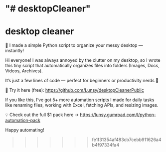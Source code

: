 "# desktopCleaner" 
=======
# desktop cleaner
 🚀 I made a simple Python script to organize your messy desktop — instantly!

Hi everyone! I was always annoyed by the clutter on my desktop, so I wrote this tiny script that automatically organizes files into folders (Images, Docs, Videos, Archives).

It’s just a few lines of code — perfect for beginners or productivity nerds 🧹

🧪 Try it here (free): https://github.com/Lunsy/desktopCleanerPublic

If you like this, I’ve got 5+ more automation scripts I made for daily tasks like renaming files, working with Excel, fetching APIs, and resizing images.

💡 Check out the full $1 pack here → https://lunsy.gumroad.com/l/python-automation-pack

Happy automating!

>>>>>>> fe1f31354af483cb7cebb911626a4b4f97334fa4
